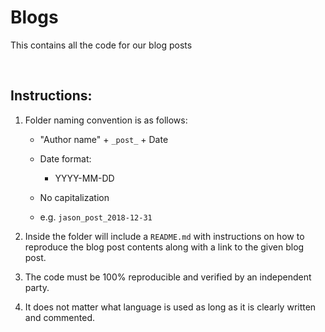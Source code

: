 # Blogs
This contains all the code for our blog posts

<br>

## Instructions:
1. Folder naming convention is as follows:  
    - "Author name" + `_post_` + Date

    - Date format:  
      - YYYY-MM-DD

    - No capitalization  

    - e.g. `jason_post_2018-12-31`  

2. Inside the folder will include a `README.md` with instructions on how to reproduce the blog post contents along with a link to the given blog post.  

3. The code must be 100% reproducible and verified by an independent party.

4. It does not matter what language is used as long as it is clearly written and commented.
